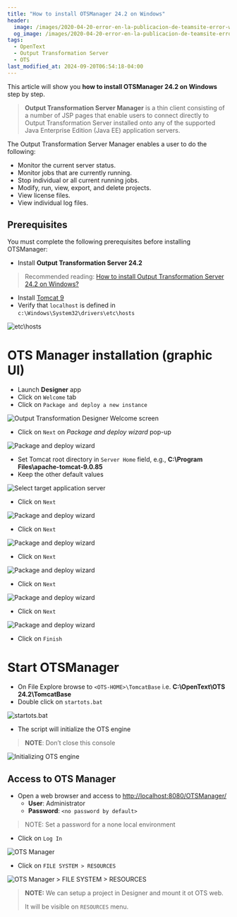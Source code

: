 ```yaml
---
title: "How to install OTSManager 24.2 on Windows"
header:
  image: /images/2020-04-20-error-en-la-publicacion-de-teamsite-error-while-executing-task-production-deployment/71-ots-manager-resources.png
  og_image: /images/2020-04-20-error-en-la-publicacion-de-teamsite-error-while-executing-task-production-deployment/71-ots-manager-resources.png
tags:
  - OpenText
  - Output Transformation Server
  - OTS
last_modified_at: 2024-09-20T06:54:18-04:00
---
```


This article will show you **how to install OTSManager 24.2 on Windows** step by step.

> **Output Transformation Server Manager** is a thin client consisting of a number of JSP
> pages that enable users to connect directly to Output Transformation Server
> installed onto any of the supported Java Enterprise Edition (Java EE) application
> servers.
> 

The Output Transformation Server Manager enables a user to do the following:

 - Monitor the current server status.
 - Monitor jobs that are currently running.
 - Stop individual or all current running jobs.
 - Modify, run, view, export, and delete projects.
 - View license files.
 - View individual log files.


## Prerequisites

You must complete the following prerequisites before installing OTSManager:

 - Install **Output Transformation Server 24.2** 

> Recommended reading: [How to install Output Transformation Server 24.2 on Windows?](/2024-09-19-how-to-install-output-transformation-server-24-2-on-windows)

 - Install [Tomcat 9](https://tomcat.apache.org/download-90.cgi)
 - Verify that `localhost` is defined in `c:\Windows\System32\drivers\etc\hosts`
 
 ![etc\hosts](/images/2020-04-20-error-en-la-publicacion-de-teamsite-error-while-executing-task-production-deployment/69-hosts.png)

# OTS Manager installation (graphic UI) 

 - Launch **Designer** app
 - Click on `Welcome` tab
 - Click on `Package and deploy a new instance`

 ![Output Transformation Designer Welcome screen](/images/2020-04-20-error-en-la-publicacion-de-teamsite-error-while-executing-task-production-deployment/59-output-transformation-designer-welcome.png)

 - Click on `Next` on *Package and deploy wizard* pop-up

![Package and deploy wizard](/images/2020-04-20-error-en-la-publicacion-de-teamsite-error-while-executing-task-production-deployment/60-package-and-deploy-wizard.png)

 - Set Tomcat root directory in `Server Home` field, e.g., **C:\Program Files\apache-tomcat-9.0.85**
 - Keep the other default values

![Select target application server](/images/2020-04-20-error-en-la-publicacion-de-teamsite-error-while-executing-task-production-deployment/61-select-target-application-server.png)

 - Click on `Next`

![Package and deploy wizard](/images/2020-04-20-error-en-la-publicacion-de-teamsite-error-while-executing-task-production-deployment/62-package-and-deploy-wizard.png)
 
 - Click on `Next`

![Package and deploy wizard](/images/2020-04-20-error-en-la-publicacion-de-teamsite-error-while-executing-task-production-deployment/63-package-and-deploy-wizard.png)
 
 - Click on `Next`

![Package and deploy wizard](/images/2020-04-20-error-en-la-publicacion-de-teamsite-error-while-executing-task-production-deployment/64-package-and-deploy-wizard.png)
 
 - Click on `Next`

![Package and deploy wizard](/images/2020-04-20-error-en-la-publicacion-de-teamsite-error-while-executing-task-production-deployment/65-package-and-deploy-wizard.png)
 
 - Click on `Next`

![Package and deploy wizard](/images/2020-04-20-error-en-la-publicacion-de-teamsite-error-while-executing-task-production-deployment/66-package-and-deploy-wizard.png)
 
 - Click on `Finish`

# Start OTSManager

 - On File Explore browse to `<OTS-HOME>\TomcatBase` i.e. **C:\OpenText\OTS 24.2\TomcatBase**
 - Double click on `startots.bat`

![startots.bat](/images/2020-04-20-error-en-la-publicacion-de-teamsite-error-while-executing-task-production-deployment/67-startots.png)

 - The script will initialize the OTS engine

> **NOTE**: Don’t close this console

![Initializing OTS engine](/images/2020-04-20-error-en-la-publicacion-de-teamsite-error-while-executing-task-production-deployment/68-initializing-ots-engine.png)

## Access to OTS Manager

   - Open a web browser and access to [http://localhost:8080/OTSManager/](http://localhost:8080/OTSManager/)
      - **User**: Administrator
      - **Password**: `<no password by default>`
	  
> NOTE: Set a password for a none local environment

   - Click on `Log In`


![OTS Manager](/images/2020-04-20-error-en-la-publicacion-de-teamsite-error-while-executing-task-production-deployment/70-ots-manager.png)

   - Click on `FILE SYSTEM > RESOURCES`

![OTS Manager > FILE SYSTEM > RESOURCES](/images/2020-04-20-error-en-la-publicacion-de-teamsite-error-while-executing-task-production-deployment/71-ots-manager-resources.png)

> **NOTE:** We can setup a project in Designer and mount it ot OTS web. 
>
> It will be visible  on `RESOURCES` menu.
